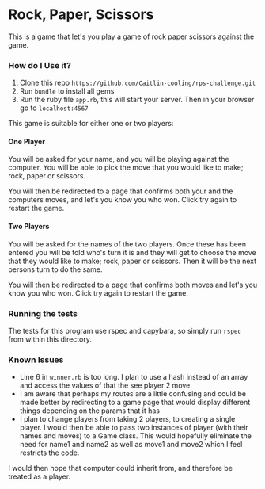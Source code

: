 # Rock, Paper, Scissors
This is a game that let's you play a game of rock paper scissors against the game.

### How do I Use it?
1. Clone this repo `https://github.com/Caitlin-cooling/rps-challenge.git`
2. Run `bundle` to install all gems
2. Run the ruby file `app.rb`, this will start your server. Then in your browser go to `localhost:4567`

This game is suitable for either one or two players:

#### One Player
You will be asked for your name, and you will be playing against the computer. You will be able to pick the move that you would like to make; rock, paper or scissors.

You will then be redirected to a page that confirms both your and the computers moves, and let's you know you who won. Click try again to restart the game.

#### Two Players
You will be asked for the names of the two players. Once these has been entered you will be told who's turn it is and they will get to choose the move that they would like to make; rock, paper or scissors. Then it will be the next persons turn to do the same.

You will then be redirected to a page that confirms both moves and let's you know you who won. Click try again to restart the game.

### Running the tests
The tests for this program use rspec and capybara, so simply run `rspec` from within this directory.

### Known Issues
* Line 6 in `winner.rb` is too long. I plan to use a hash instead of an array and access the values of that the see player 2 move
* I am aware that perhaps my routes are a little confusing and could be made better by redirecting to a game page that would display different things depending on the params that it has
* I plan to change players from taking 2 players, to creating a single player. I would then be able to pass two instances of player (with their names and moves) to a Game class. This would hopefully eliminate the need for name1 and name2 as well as move1 and move2 which I feel restricts the code.

I would then hope that computer could inherit from, and therefore be treated as a player.
